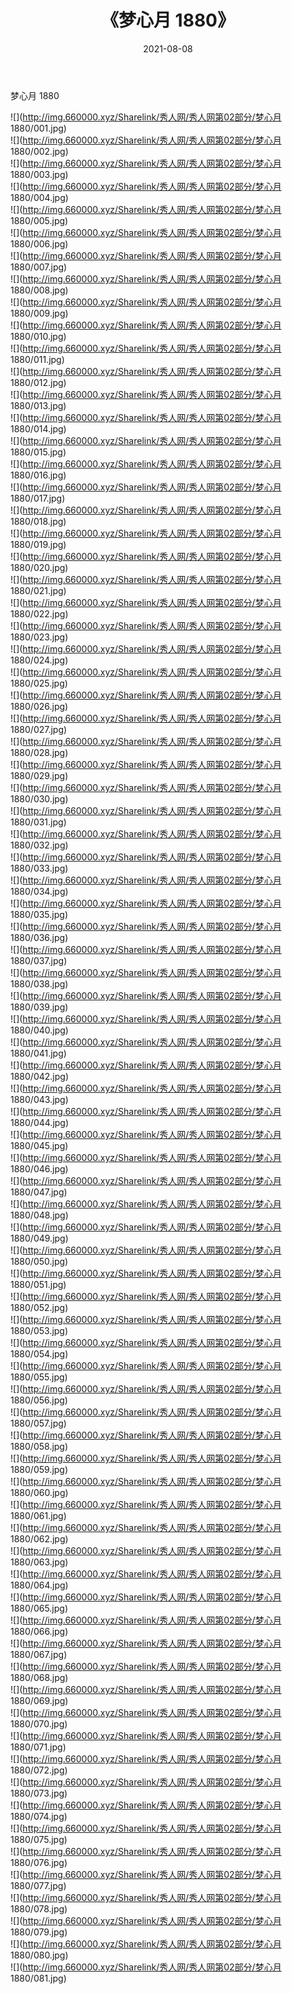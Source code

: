 ﻿---
layout: post
title:  《梦心月 1880》
date:   2021-08-08
img: http://img.660000.xyz/Sharelink/秀人网/秀人网第02部分/梦心月 1880/000.jpg
categories: [美女, 清纯, 唯美]
---

梦心月 1880

  ![](http://img.660000.xyz/Sharelink/秀人网/秀人网第02部分/梦心月 1880/001.jpg) <br> ![](http://img.660000.xyz/Sharelink/秀人网/秀人网第02部分/梦心月 1880/002.jpg) <br> ![](http://img.660000.xyz/Sharelink/秀人网/秀人网第02部分/梦心月 1880/003.jpg) <br> ![](http://img.660000.xyz/Sharelink/秀人网/秀人网第02部分/梦心月 1880/004.jpg) <br> ![](http://img.660000.xyz/Sharelink/秀人网/秀人网第02部分/梦心月 1880/005.jpg) <br> ![](http://img.660000.xyz/Sharelink/秀人网/秀人网第02部分/梦心月 1880/006.jpg) <br> ![](http://img.660000.xyz/Sharelink/秀人网/秀人网第02部分/梦心月 1880/007.jpg) <br> ![](http://img.660000.xyz/Sharelink/秀人网/秀人网第02部分/梦心月 1880/008.jpg) <br> ![](http://img.660000.xyz/Sharelink/秀人网/秀人网第02部分/梦心月 1880/009.jpg) <br> ![](http://img.660000.xyz/Sharelink/秀人网/秀人网第02部分/梦心月 1880/010.jpg) <br> ![](http://img.660000.xyz/Sharelink/秀人网/秀人网第02部分/梦心月 1880/011.jpg) <br> ![](http://img.660000.xyz/Sharelink/秀人网/秀人网第02部分/梦心月 1880/012.jpg) <br> ![](http://img.660000.xyz/Sharelink/秀人网/秀人网第02部分/梦心月 1880/013.jpg) <br> ![](http://img.660000.xyz/Sharelink/秀人网/秀人网第02部分/梦心月 1880/014.jpg) <br> ![](http://img.660000.xyz/Sharelink/秀人网/秀人网第02部分/梦心月 1880/015.jpg) <br> ![](http://img.660000.xyz/Sharelink/秀人网/秀人网第02部分/梦心月 1880/016.jpg) <br> ![](http://img.660000.xyz/Sharelink/秀人网/秀人网第02部分/梦心月 1880/017.jpg) <br> ![](http://img.660000.xyz/Sharelink/秀人网/秀人网第02部分/梦心月 1880/018.jpg) <br> ![](http://img.660000.xyz/Sharelink/秀人网/秀人网第02部分/梦心月 1880/019.jpg) <br> ![](http://img.660000.xyz/Sharelink/秀人网/秀人网第02部分/梦心月 1880/020.jpg) <br> ![](http://img.660000.xyz/Sharelink/秀人网/秀人网第02部分/梦心月 1880/021.jpg) <br> ![](http://img.660000.xyz/Sharelink/秀人网/秀人网第02部分/梦心月 1880/022.jpg) <br> ![](http://img.660000.xyz/Sharelink/秀人网/秀人网第02部分/梦心月 1880/023.jpg) <br> ![](http://img.660000.xyz/Sharelink/秀人网/秀人网第02部分/梦心月 1880/024.jpg) <br> ![](http://img.660000.xyz/Sharelink/秀人网/秀人网第02部分/梦心月 1880/025.jpg) <br> ![](http://img.660000.xyz/Sharelink/秀人网/秀人网第02部分/梦心月 1880/026.jpg) <br> ![](http://img.660000.xyz/Sharelink/秀人网/秀人网第02部分/梦心月 1880/027.jpg) <br> ![](http://img.660000.xyz/Sharelink/秀人网/秀人网第02部分/梦心月 1880/028.jpg) <br> ![](http://img.660000.xyz/Sharelink/秀人网/秀人网第02部分/梦心月 1880/029.jpg) <br> ![](http://img.660000.xyz/Sharelink/秀人网/秀人网第02部分/梦心月 1880/030.jpg) <br> ![](http://img.660000.xyz/Sharelink/秀人网/秀人网第02部分/梦心月 1880/031.jpg) <br> ![](http://img.660000.xyz/Sharelink/秀人网/秀人网第02部分/梦心月 1880/032.jpg) <br> ![](http://img.660000.xyz/Sharelink/秀人网/秀人网第02部分/梦心月 1880/033.jpg) <br> ![](http://img.660000.xyz/Sharelink/秀人网/秀人网第02部分/梦心月 1880/034.jpg) <br> ![](http://img.660000.xyz/Sharelink/秀人网/秀人网第02部分/梦心月 1880/035.jpg) <br> ![](http://img.660000.xyz/Sharelink/秀人网/秀人网第02部分/梦心月 1880/036.jpg) <br> ![](http://img.660000.xyz/Sharelink/秀人网/秀人网第02部分/梦心月 1880/037.jpg) <br> ![](http://img.660000.xyz/Sharelink/秀人网/秀人网第02部分/梦心月 1880/038.jpg) <br> ![](http://img.660000.xyz/Sharelink/秀人网/秀人网第02部分/梦心月 1880/039.jpg) <br> ![](http://img.660000.xyz/Sharelink/秀人网/秀人网第02部分/梦心月 1880/040.jpg) <br> ![](http://img.660000.xyz/Sharelink/秀人网/秀人网第02部分/梦心月 1880/041.jpg) <br> ![](http://img.660000.xyz/Sharelink/秀人网/秀人网第02部分/梦心月 1880/042.jpg) <br> ![](http://img.660000.xyz/Sharelink/秀人网/秀人网第02部分/梦心月 1880/043.jpg) <br> ![](http://img.660000.xyz/Sharelink/秀人网/秀人网第02部分/梦心月 1880/044.jpg) <br> ![](http://img.660000.xyz/Sharelink/秀人网/秀人网第02部分/梦心月 1880/045.jpg) <br> ![](http://img.660000.xyz/Sharelink/秀人网/秀人网第02部分/梦心月 1880/046.jpg) <br> ![](http://img.660000.xyz/Sharelink/秀人网/秀人网第02部分/梦心月 1880/047.jpg) <br> ![](http://img.660000.xyz/Sharelink/秀人网/秀人网第02部分/梦心月 1880/048.jpg) <br> ![](http://img.660000.xyz/Sharelink/秀人网/秀人网第02部分/梦心月 1880/049.jpg) <br> ![](http://img.660000.xyz/Sharelink/秀人网/秀人网第02部分/梦心月 1880/050.jpg) <br> ![](http://img.660000.xyz/Sharelink/秀人网/秀人网第02部分/梦心月 1880/051.jpg) <br> ![](http://img.660000.xyz/Sharelink/秀人网/秀人网第02部分/梦心月 1880/052.jpg) <br> ![](http://img.660000.xyz/Sharelink/秀人网/秀人网第02部分/梦心月 1880/053.jpg) <br> ![](http://img.660000.xyz/Sharelink/秀人网/秀人网第02部分/梦心月 1880/054.jpg) <br> ![](http://img.660000.xyz/Sharelink/秀人网/秀人网第02部分/梦心月 1880/055.jpg) <br> ![](http://img.660000.xyz/Sharelink/秀人网/秀人网第02部分/梦心月 1880/056.jpg) <br> ![](http://img.660000.xyz/Sharelink/秀人网/秀人网第02部分/梦心月 1880/057.jpg) <br> ![](http://img.660000.xyz/Sharelink/秀人网/秀人网第02部分/梦心月 1880/058.jpg) <br> ![](http://img.660000.xyz/Sharelink/秀人网/秀人网第02部分/梦心月 1880/059.jpg) <br> ![](http://img.660000.xyz/Sharelink/秀人网/秀人网第02部分/梦心月 1880/060.jpg) <br> ![](http://img.660000.xyz/Sharelink/秀人网/秀人网第02部分/梦心月 1880/061.jpg) <br> ![](http://img.660000.xyz/Sharelink/秀人网/秀人网第02部分/梦心月 1880/062.jpg) <br> ![](http://img.660000.xyz/Sharelink/秀人网/秀人网第02部分/梦心月 1880/063.jpg) <br> ![](http://img.660000.xyz/Sharelink/秀人网/秀人网第02部分/梦心月 1880/064.jpg) <br> ![](http://img.660000.xyz/Sharelink/秀人网/秀人网第02部分/梦心月 1880/065.jpg) <br> ![](http://img.660000.xyz/Sharelink/秀人网/秀人网第02部分/梦心月 1880/066.jpg) <br> ![](http://img.660000.xyz/Sharelink/秀人网/秀人网第02部分/梦心月 1880/067.jpg) <br> ![](http://img.660000.xyz/Sharelink/秀人网/秀人网第02部分/梦心月 1880/068.jpg) <br> ![](http://img.660000.xyz/Sharelink/秀人网/秀人网第02部分/梦心月 1880/069.jpg) <br> ![](http://img.660000.xyz/Sharelink/秀人网/秀人网第02部分/梦心月 1880/070.jpg) <br> ![](http://img.660000.xyz/Sharelink/秀人网/秀人网第02部分/梦心月 1880/071.jpg) <br> ![](http://img.660000.xyz/Sharelink/秀人网/秀人网第02部分/梦心月 1880/072.jpg) <br> ![](http://img.660000.xyz/Sharelink/秀人网/秀人网第02部分/梦心月 1880/073.jpg) <br> ![](http://img.660000.xyz/Sharelink/秀人网/秀人网第02部分/梦心月 1880/074.jpg) <br> ![](http://img.660000.xyz/Sharelink/秀人网/秀人网第02部分/梦心月 1880/075.jpg) <br> ![](http://img.660000.xyz/Sharelink/秀人网/秀人网第02部分/梦心月 1880/076.jpg) <br> ![](http://img.660000.xyz/Sharelink/秀人网/秀人网第02部分/梦心月 1880/077.jpg) <br> ![](http://img.660000.xyz/Sharelink/秀人网/秀人网第02部分/梦心月 1880/078.jpg) <br> ![](http://img.660000.xyz/Sharelink/秀人网/秀人网第02部分/梦心月 1880/079.jpg) <br> ![](http://img.660000.xyz/Sharelink/秀人网/秀人网第02部分/梦心月 1880/080.jpg) <br> ![](http://img.660000.xyz/Sharelink/秀人网/秀人网第02部分/梦心月 1880/081.jpg) <br>